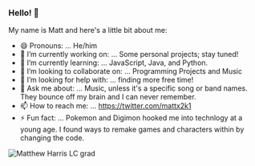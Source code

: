 ### Hello! 👋

My name is Matt and here's a little bit about me:

- 😄 Pronouns: ... He/him
- 🔭 I’m currently working on: ... Some personal projects; stay tuned!
- 🌱 I’m currently learning: ... JavaScript, Java, and Python.
- 👯 I’m looking to collaborate on: ... Programming Projects and Music
- 🤔 I’m looking for help with: ... finding more free time!
- 💬 Ask me about: ... Music, unless it's a specific song or band names. They bounce off my brain and I can never remember.
- 📫 How to reach me: ... https://twitter.com/mattx2k1
- ⚡ Fun fact: ... Pokemon and Digimon hooked me into technlogy at a young age. I found ways to remake games and characters within by changing the code. 

<!--
**Mattx2k1/Mattx2k1** is a ✨ _special_ ✨ repository because its `README.md` (this file) appears on your GitHub profile.

Here are some ideas to get you started:

- 🔭 I’m currently working on ...
- 🌱 I’m currently learning ...
- 👯 I’m looking to collaborate on ...
- 🤔 I’m looking for help with ...
- 💬 Ask me about ...
- 📫 How to reach me: ...
- 😄 Pronouns: ...
- ⚡ Fun fact: ...
-->
![Matthew Harris LC grad](https://user-images.githubusercontent.com/44537080/175759028-fe1d1d41-c76e-462d-a24c-0e096a1c6e99.jpg)

